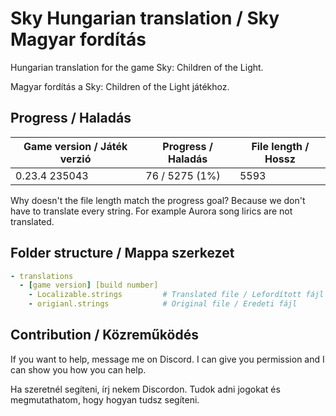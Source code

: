 # Sky Hungarian translation / Sky Magyar fordítás

Hungarian translation for the game Sky: Children of the Light.

Magyar fordítás a Sky: Children of the Light játékhoz.

## Progress / Haladás

| Game version / Játék verzió | Progress / Haladás | File length / Hossz |
| --------------------------- | ------------------ | ------------------- |
| 0.23.4 235043               | 76 / 5275 (1%)     | 5593                |

Why doesn't the file length match the progress goal? Because we don't have to translate every string. For example Aurora song lirics are not translated.

## Folder structure / Mappa szerkezet

```yml
- translations
  - [game version] [build number]
    - Localizable.strings         # Translated file / Lefordított fájl
    - origianl.strings            # Original file / Eredeti fájl
```

## Contribution / Közreműködés

If you want to help, message me on Discord. I can give you permission and I can show you how you can help.

Ha szeretnél segíteni, írj nekem Discordon. Tudok adni jogokat és megmutathatom, hogy hogyan tudsz segíteni.
